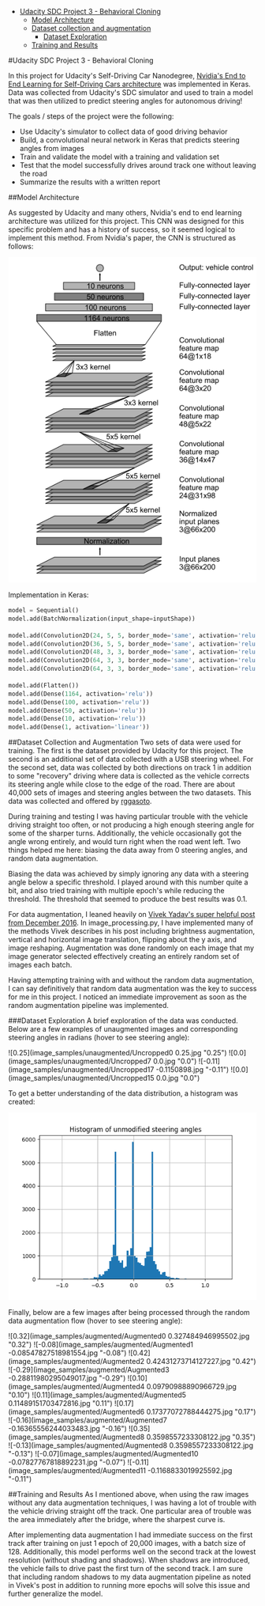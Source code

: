 - [Udacity SDC Project 3 - Behavioral Cloning](#)
  - [Model Architecture](#model-architecture)
  - [Dataset collection and augmentation](#dataset-collection-and-augmentation)
    - [Dataset Exploration](#dataset-exploration)
  - [Training and Results](#training-and-results)



#Udacity SDC Project 3 - Behavioral Cloning

In this project for Udacity's Self-Driving Car Nanodegree, [Nvidia's End to End Learning for Self-Driving Cars architecture](https://arxiv.org/pdf/1604.07316v1.pdf) was implemented in Keras. Data was collected from Udacity's SDC simulator and used to train a model that was then utilized to predict steering angles for autonomous driving!

The goals / steps of the project were the following:
* Use Udacity's simulator to collect data of good driving behavior
* Build, a convolutional neural network in Keras that predicts steering angles from images
* Train and validate the model with a training and validation set
* Test that the model successfully drives around track one without leaving the road
* Summarize the results with a written report

##Model Architecture

As suggested by Udacity and many others, Nvidia's end to end learning architecture was utilized for this project. This CNN was designed for this specific problem and has a history of success, so it seemed logical to implement this method. From Nvidia's paper, the CNN is structured as follows:

![Nvidia End to End Architecture](nvidiaArch.PNG)

Implementation in Keras:

```python
model = Sequential()
model.add(BatchNormalization(input_shape=inputShape))

model.add(Convolution2D(24, 5, 5, border_mode='same', activation='relu', subsample=(2,2)))
model.add(Convolution2D(36, 5, 5, border_mode='same', activation='relu', subsample=(2,2)))
model.add(Convolution2D(48, 3, 3, border_mode='same', activation='relu', subsample=(2,2)))
model.add(Convolution2D(64, 3, 3, border_mode='same', activation='relu'))
model.add(Convolution2D(64, 3, 3, border_mode='same', activation='relu'))

model.add(Flatten())
model.add(Dense(1164, activation='relu'))
model.add(Dense(100, activation='relu'))
model.add(Dense(50, activation='relu'))
model.add(Dense(10, activation='relu'))
model.add(Dense(1, activation='linear'))
```

##Dataset Collection and Augmentation
Two sets of data were used for training. The first is the dataset provided by Udacity for this project. The second is an additional set of data collected with a USB steering wheel. For the second set, data was collected by both directions on track 1 in addition to some "recovery" driving where data is collected as the vehicle corrects its steering angle while close to the edge of the road. There are about 40,000 sets of images and steering angles between the two datasets. This data was collected and offered by [rggasoto](https://github.com/rggasoto/Udacity_P3).

During training and testing I was having particular trouble with the vehicle driving straight too often, or not producing a high enough steering angle for some of the sharper turns. Additionally, the vehicle occasionally got the angle wrong entirely, and would turn right when the road went left. Two things helped me here: biasing the data away from 0 steering angles, and random data augmentation.

Biasing the data was achieved by simply ignoring any data with a steering angle below a specific threshold. I played around with this number quite a bit, and also tried training with multiple epoch's while reducing the threshold. The threshold that seemed to produce the best results was 0.1.

For data augmentation, I leaned heavily on [Vivek Yadav's super helpful post from December 2016](https://chatbotslife.com/using-augmentation-to-mimic-human-driving-496b569760a9#.z91yv7do5). In image_processing.py, I have implemented many of the methods Vivek describes in his post including brightness augmentation, vertical and horizontal image translation, flipping about the y axis, and image reshaping. Augmentation was done randomly on each image that my image generator selected effectively creating an entirely random set of images each batch.

Having attempting training with and without the random data augmentation, I can say definitively that random data augmentation was the key to success for me in this project. I noticed an immediate improvement as soon as the random augmentation pipeline was implemented.

###Dataset Exploration
A brief exploration of the data was conducted. Below are a few examples of unaugmented images and corresponding steering angles in radians (hover to see steering angle):

![0.25](image_samples/unaugmented/Uncropped0 0.25.jpg "0.25")
![0.0](image_samples/unaugmented/Uncropped7 0.0.jpg "0.0")
![-0.11](image_samples/unaugmented/Uncropped17 -0.1150898.jpg "-0.11")
![0.0](image_samples/unaugmented/Uncropped15 0.0.jpg "0.0")

To get a better understanding of the data distribution, a histogram was created:

![](image_samples/steering_angle_histogram.png)

Finally, below are a few images after being processed through the random data augmentation flow (hover to see steering angle):

![0.32](image_samples/augmented/Augmented0 0.327484946995502.jpg "0.32") ![-0.08](image_samples/augmented/Augmented1 -0.08547827518981554.jpg "-0.08") ![0.42](image_samples/augmented/Augmented2 0.42431273714127227.jpg "0.42") ![-0.29](image_samples/augmented/Augmented3 -0.28811980295049017.jpg "-0.29")
![0.10](image_samples/augmented/Augmented4 0.09790988890966729.jpg "0.10") ![0.11](image_samples/augmented/Augmented5 0.11489151703472816.jpg "0.11")
![0.17](image_samples/augmented/Augmented6 0.17377072788444275.jpg "0.17") ![-0.16](image_samples/augmented/Augmented7 -0.16365556244033483.jpg "-0.16")
![0.35](image_samples/augmented/Augmented8 0.3598557233308122.jpg "0.35") ![-0.13](image_samples/augmented/Augmented8 0.3598557233308122.jpg "-0.13")
![-0.07](image_samples/augmented/Augmented10 -0.07827767818892231.jpg "-0.07") ![-0.11](image_samples/augmented/Augmented11 -0.1168833019925592.jpg "-0.11")



##Training and Results
As I mentioned above, when using the raw images without any data augmentation techniques, I was having a lot of trouble with the vehicle driving straight off the track. One particular area of trouble was the area immediately after the bridge, where the sharpest curve is.

After implementing data augmentation I had immediate success on the first track after training on just 1 epoch of 20,000 images, with a batch size of 128. Additionally, this model performs well on the second track at the lowest resolution (without shading and shadows). When shadows are introduced, the vehicle fails to drive past the first turn of the second track. I am sure that including random shadows to my data augmentation pipeline as noted in Vivek's post in addition to running more epochs will solve this issue and further generalize the model.
